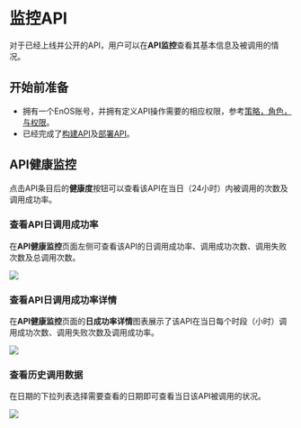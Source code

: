 # 监控API

对于已经上线并公开的API，用户可以在**API监控**查看其基本信息及被调用的情况。


## 开始前准备
- 拥有一个EnOS账号，并拥有定义API操作需要的相应权限，参考[策略，角色，与权限](/docs/enos/zh_CN/2.0.9/iam/concept/access_policy)。
- 已经完成了[构建API](creating_api)及[部署API](deploying_api)。

## API健康监控

点击API条目后的**健康度**按钮可以查看该API在当日（24小时）内被调用的次数及调用成功率。

### 查看API日调用成功率

在**API健康监控**页面左侧可查看该API的日调用成功率、调用成功次数、调用失败次数及总调用次数。

![](media/dailyrate.png)



### 查看API日调用成功率详情

在**API健康监控**页面的**日成功率详情**图表展示了该API在当日每个时段（小时）调用成功次数、调用失败次数及调用成功率。

![](media/daydetails.png)



### 查看历史调用数据

在日期的下拉列表选择需要查看的日期即可查看当日该API被调用的状况。

![](media/selectday.png)




<!--end-->